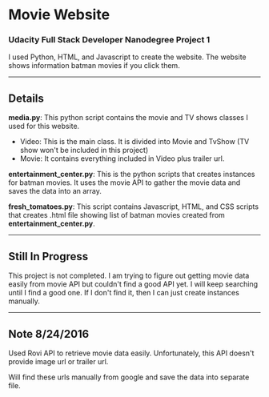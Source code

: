 # Movie Website
### Udacity Full Stack Developer Nanodegree Project 1
I used Python, HTML, and Javascript to create the website.
The website shows information batman movies if you click them.

---
Details
---------
**media.py**: This python script contains the movie and TV shows classes I used for this website.
- Video: This is the main class. It is divided into Movie and TvShow (TV show won't be included in this project)
- Movie: It contains everything included in Video plus trailer url.

**entertainment_center.py**: This is the python scripts that creates instances for batman movies. It uses the movie API to gather the movie data and saves the data into an array.

**fresh_tomatoes.py**: This script contains Javascript, HTML, and CSS scripts that creates .html file showing list of batman movies created from **entertainment_center.py**.

---
Still In Progress
---------
This project is not completed. I am trying to figure out getting movie data easily from movie API but couldn't find a good API yet. I will keep searching until I find a good one. If I don't find it, then I can just create instances manually.

---
Note 8/24/2016
---------
Used Rovi API to retrieve movie data easily. Unfortunately, this API doesn't provide image url or trailer url.

Will find these urls manually from google and save the data into separate file.
